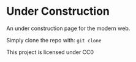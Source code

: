 # Under Construction

An under construction page for the modern web.

Simply clone the repo with:
`git clone `

This project is licensed under CC0
